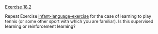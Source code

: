 [Exercise 18.2](18-2/)

Repeat Exercise [infant-language-exercise](#/) for the case
of learning to play tennis (or some other sport with which you are
familiar). Is this supervised learning or reinforcement learning?
